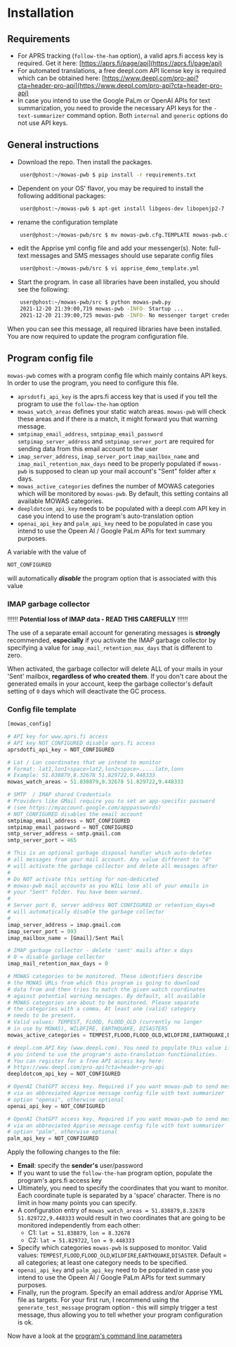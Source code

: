 # Installation

## Requirements

- For APRS tracking (``follow-the-ham`` option), a valid aprs.fi access key is required. Get it here: [https://aprs.fi/page/api](https://aprs.fi/page/api)
- For automated translations, a free deepl.com API license key is required which can be obtained here: [https://www.deepl.com/pro-api?cta=header-pro-api](https://www.deepl.com/pro-api?cta=header-pro-api)
- In case you intend to use the Google PaLm or OpenAI APIs for text summarization, you need to provide the necessary API keys for the  ``-text-summarizer`` command option. Both ``internal`` and ``generic`` options do not use API keys.

## General instructions

- Download the repo. Then install the packages.

```bash
    user@phost:~/mowas-pwb $ pip install -r requirements.txt
```

- Dependent on your OS' flavor, you may be required to install the following additional packages:

```bash
    user@phost:~/mowas-pwb $ apt-get install libgeos-dev libopenjp2-7
```

- rename the configuration template

```bash
    user@phost:~/mowas-pwb/src $ mv mowas-pwb.cfg.TEMPLATE mowas-pwb.cfg
```

- edit the Apprise yml config file and add your messenger(s). Note: full-text messages and SMS messages should use separate config files

```bash
    user@phost:~/mowas-pwb/src $ vi apprise_demo_template.yml
```

- Start the program. In case all libraries have been installed, you should see the following:

```bash
    user@phost:~/mowas-pwb/src $ python mowas-pwb.py
    2021-12-20 21:39:00,719 mowas-pwb -INFO- Startup ...
    2021-12-20 21:39:00,725 mowas-pwb -INFO- No messenger target credentials configured or no messaging destinations specified; exiting ...
```

When you can see this message, all required libraries have been installed. You are now required to update the program configuration file.

## Program config file

``mowas-pwb`` comes with a program config file which mainly contains API keys. In order to use the program, you need to configure this file. 

- ``aprsdotfi_api_key`` is the aprs.fi access key that is used if you tell the program to use the ``follow-the-ham`` option
- ``mowas_watch_areas`` defines your static watch areas. ``mowas-pwb`` will check these areas and if there is a match, it might forward you that warning message.
- ``smtpimap_email_address``, ``smtpimap_email_password`` ``smtpimap_server_address`` and ``smtpimap_server_port`` are required for sending data from this email account to the user
- ``imap_server_address``, ``imap_server_port`` ``imap_mailbox_name`` and ``imap_mail_retention_max_days`` need to be properly populated if ``mowas-pwb`` is supposed to clean up your mail account's "Sent" folder after x days.  
- ``mowas_active_categories`` defines the number of MOWAS categories which will be monitored by ``mowas-pwb``. By default, this setting contains all available MOWAS categories.
- ``deepldotcom_api_key`` needs to be populated with a deepl.com API key in case you intend to use the program's auto-translation option
- ``openai_api_key`` and ``palm_api_key`` need to be populated in case you intend to use the Opeen AI / Google PaLm APIs for text summary purposes.

A variable with the value of

```python
NOT_CONFIGURED
```

will automatically ___disable___ the program option that is associated with this value

### IMAP garbage collector

:bangbang::bangbang::bangbang: __Potential loss of IMAP data - READ THIS CAREFULLY__ :bangbang::bangbang::bangbang:

The use of a separate email account for generating messages is __strongly__ recommended, __especially__ if you activate the IMAP garbage collector by specifying a value for ``imap_mail_retention_max_days`` that is different to zero.

When activated, the garbage collector will delete ALL of your mails in your 'Sent' mailbox, __regardless of who created them__. If you don't care about the generated emails in your account, keep the garbage collector's default setting of ```0``` days which will deactivate the GC process.

### Config file template

```python
[mowas_config]

# API key for www.aprs.fi access
# API key NOT_CONFIGURED disable aprs.fi access
aprsdotfi_api_key = NOT_CONFIGURED

# Lat / Lon coordinates that we intend to monitor
# Format: lat1,lon1<space>lat2,lon2<space>.....latn,lonn
# Example: 51.838879,8.32678 51.829722,9.448333
mowas_watch_areas = 51.838879,8.32678 51.829722,9.448333

# SMTP  / IMAP shared Credentials
# Providers like GMail require you to set an app-specific password
# (see https://myaccount.google.com/apppasswords)
# NOT_CONFIGURED disables the email account
smtpimap_email_address = NOT_CONFIGURED
smtpimap_email_password = NOT_CONFIGURED
smtp_server_address = smtp.gmail.com
smtp_server_port = 465

# This is an optional garbage disposal handler which auto-deletes
# all messages from your mail account. Any value different to "0"
# will activate the garbage collector and delete all messages after
#
# Do NOT activate this setting for non-dedicated
# mowas-pwb mail accounts as you WILL lose all of your emails in
# your "Sent" folder. You have been warned.
# 
# Server port 0, server address NOT CONFIGURED or retention_days=0
# will automatically disable the garbage collector
#
imap_server_address = imap.gmail.com
imap_server_port = 993
imap_mailbox_name = [Gmail]/Sent Mail

# IMAP garbage collector - delete 'sent' mails after x days
# 0 = disable garbage collector
imap_mail_retention_max_days = 0

# MOWAS categories to be monitored. These identifiers describe
# the MOWAS URLs from which this program is going to download
# data from and then tries to match the given watch coordinates 
# against potential warning messages. By default, all available
# MOWAS categories are about to be monitored. Please separate
# the categories with a comma. At least one (valid) category
# needs to be present.
# Valid values: TEMPEST, FLOOD, FLOOD_OLD (currently no longer
# in use by MOWAS), WILDFIRE, EARTHQUAKE, DISASTERS
mowas_active_categories = TEMPEST,FLOOD,FLOOD_OLD,WILDFIRE,EARTHQUAKE,DISASTERS

# deepl.com API Key (www.deepl.com). You need to populate this value if
# you intend to use the program's auto-translation functionalities.
# You can register for a free API access key here:
# https://www.deepl.com/pro-api?cta=header-pro-api
deepldotcom_api_key = NOT_CONFIGURED

# OpenAI ChatGPT access key. Required if you want mowas-pwb to send messages
# via an abbreviated Apprise message config file with text summarizer
# option "openai", otherwise optional
openai_api_key = NOT_CONFIGURED

# OpenAI ChatGPT access key. Required if you want mowas-pwb to send messages
# via an abbreviated Apprise message config file with text summarizer
# option "palm", otherwise optional
palm_api_key = NOT_CONFIGURED
```

Apply the following changes to the file:

- __Email__: specify the __sender's__ user/password
- If you want to use the ``follow-the-ham`` program option, populate the program's aprs.fi access key
- Ultimately, you need to specify the coordinates that you want to monitor. Each coordinate tuple is separated by a 'space' character. There is no limit in how many points you can specify.
- A configuration entry of ``mowas_watch_areas = 51.838879,8.32678 51.829722,9.448333`` would result in two coordinates that are going to be monitored independently from each other:
    - C1: ``lat = 51.838879``, ``lon = 8.32678``
    - C2: ``lat = 51.829722``, ``lon = 9.448333``
- Specify which categories ``mowas-pwb`` is supposed to monitor. Valid values: ``TEMPEST``,``FLOOD``,``FLOOD_OLD``,``WILDFIRE``,``EARTHQUAKE``,``DISASTER``. Default = all categories; at least one category needs to be specified.
- ``openai_api_key`` and ``palm_api_key`` need to be populated in case you intend to use the Opeen AI / Google PaLm APIs for text summary purposes.
 - Finally, run the program. Specify an email address and/or Apprise YML file as targets. For your first run, I recommend using the ``generate_test_message`` program option - this will simply trigger a test message, thus allowing you to tell whether your program configuration is ok.

Now have a look at the [program's command line parameters](COMMANDS.md)
